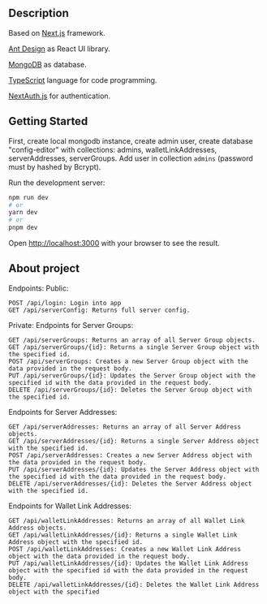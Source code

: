 ## Description

Based on [Next.js](https://nextjs.org/) framework.

[Ant Design](https://www.postgresql.org/) as React UI library.

[MongoDB](https://www.mongodb.com/) as database.

[TypeScript](https://www.typescriptlang.org/) language for code programming.

[NextAuth.js](https://next-auth.js.org/) for authentication.

## Getting Started

First, create local mongodb instance, create admin user, create database "config-editor" with collections: admins, walletLinkAddresses, serverAddresses, serverGroups.
Add user in collection `admins` (password must by hashed by Bcrypt).

Run the development server:

```bash
npm run dev
# or
yarn dev
# or
pnpm dev
```

Open [http://localhost:3000](http://localhost:3000) with your browser to see the result.

## About project

Endpoints:
Public:
```
POST /api/login: Login into app
GET /api/serverConfig: Returns full server config.
```

Private:
Endpoints for Server Groups:
```
GET /api/serverGroups: Returns an array of all Server Group objects.
GET /api/serverGroups/{id}: Returns a single Server Group object with the specified id.
POST /api/serverGroups: Creates a new Server Group object with the data provided in the request body.
PUT /api/serverGroups/{id}: Updates the Server Group object with the specified id with the data provided in the request body.
DELETE /api/serverGroups/{id}: Deletes the Server Group object with the specified id.
```

Endpoints for Server Addresses:
```
GET /api/serverAddresses: Returns an array of all Server Address objects.
GET /api/serverAddresses/{id}: Returns a single Server Address object with the specified id.
POST /api/serverAddresses: Creates a new Server Address object with the data provided in the request body.
PUT /api/serverAddresses/{id}: Updates the Server Address object with the specified id with the data provided in the request body.
DELETE /api/serverAddresses/{id}: Deletes the Server Address object with the specified id.
```

Endpoints for Wallet Link Addresses:
```
GET /api/walletLinkAddresses: Returns an array of all Wallet Link Address objects.
GET /api/walletLinkAddresses/{id}: Returns a single Wallet Link Address object with the specified id.
POST /api/walletLinkAddresses: Creates a new Wallet Link Address object with the data provided in the request body.
PUT /api/walletLinkAddresses/{id}: Updates the Wallet Link Address object with the specified id with the data provided in the request body.
DELETE /api/walletLinkAddresses/{id}: Deletes the Wallet Link Address object with the specified
```

